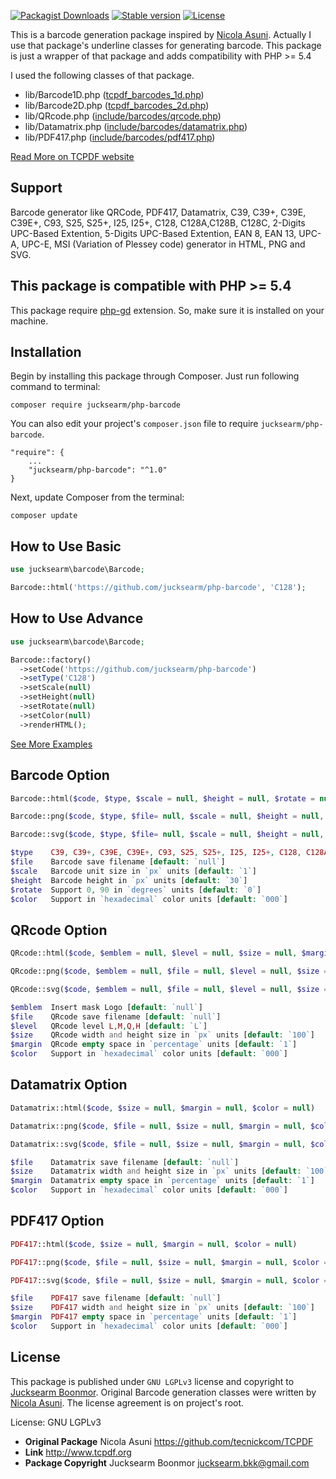 [![Packagist Downloads](https://img.shields.io/packagist/dt/jucksearm/php-barcode.svg)](https://packagist.org/packages/jucksearm/php-barcode) [![Stable version](https://img.shields.io/packagist/v/jucksearm/php-barcode.svg)](https://packagist.org/packages/jucksearm/php-barcode) [![License](https://img.shields.io/packagist/l/jucksearm/php-barcode.svg)](https://packagist.org/packages/jucksearm/php-barcode)

This is a barcode generation package inspired by [Nicola Asuni](https://github.com/tecnickcom/TCPDF). Actually I use that package's underline classes for generating barcode. This package is just a wrapper of that package and adds compatibility with PHP >= 5.4

I used the following classes of that package.

- lib/Barcode1D.php ([tcpdf_barcodes_1d.php](https://github.com/tecnickcom/TCPDF/blob/master/tcpdf_barcodes_1d.php))
- lib/Barcode2D.php ([tcpdf_barcodes_2d.php](https://github.com/tecnickcom/TCPDF/blob/master/tcpdf_barcodes_2d.php))
- lib/QRcode.php ([include/barcodes/qrcode.php](https://github.com/tecnickcom/TCPDF/blob/master/include/barcodes/qrcode.php))
- lib/Datamatrix.php ([include/barcodes/datamatrix.php](https://github.com/tecnickcom/TCPDF/blob/master/include/barcodes/datamatrix.php))
- lib/PDF417.php ([include/barcodes/pdf417.php](https://github.com/tecnickcom/TCPDF/blob/master/include/barcodes/pdf417.php))

[Read More on TCPDF website](http://www.tcpdf.org)

## Support
Barcode generator like QRCode, PDF417, Datamatrix, C39, C39+, C39E, C39E+, C93, S25, S25+, I25, I25+, C128, C128A,C128B, C128C, 2-Digits UPC-Based Extention, 5-Digits UPC-Based Extention, EAN 8, EAN 13, UPC-A, UPC-E, MSI (Variation of Plessey code) generator in HTML, PNG and SVG.

## This package is compatible with PHP >= 5.4

This package require [php-gd](http://php.net/manual/en/book.image.php) extension. So, make sure it is installed on your machine.

## Installation

Begin by installing this package through Composer. Just run following command to terminal:

```
composer require jucksearm/php-barcode
```

You can also edit your project's `composer.json` file to require `jucksearm/php-barcode`.

```
"require": {
    ...
    "jucksearm/php-barcode": "^1.0"
}
```

Next, update Composer from the terminal:

```
composer update
```
## How to Use Basic
```php
use jucksearm\barcode\Barcode;

Barcode::html('https://github.com/jucksearm/php-barcode', 'C128');
```
## How to Use Advance
```php
use jucksearm\barcode\Barcode;

Barcode::factory()
  ->setCode('https://github.com/jucksearm/php-barcode')
  ->setType('C128')
  ->setScale(null)
  ->setHeight(null)
  ->setRotate(null)
  ->setColor(null)
  ->renderHTML();
```
[See More Examples](https://github.com/jucksearm/php-barcode/examples)

## Barcode Option

```php
Barcode::html($code, $type, $scale = null, $height = null, $rotate = null, $color = null)

Barcode::png($code, $type, $file= null, $scale = null, $height = null, $rotate = null, $color = null)

Barcode::svg($code, $type, $file= null, $scale = null, $height = null, $rotate = null, $color = null)
```

```php
$type    C39, C39+, C39E, C39E+, C93, S25, S25+, I25, I25+, C128, C128A, C128B, C128C, EAN2, EAN5, EAN8, EAN13, UPCA, UPCE, MSI, MSI+, POSTNET, PLANET, RMS4CC, KIX, IMB, CODABAR, CODE11, PHARMA, PHARMA2T
$file    Barcode save filename [default: `null`]
$scale   Barcode unit size in `px` units [default: `1`]
$height  Barcode height in `px` units [default: `30`]
$rotate  Support 0, 90 in `degrees` units [default: `0`]
$color   Support in `hexadecimal` color units [default: `000`]
```

## QRcode Option

```php
QRcode::html($code, $emblem = null, $level = null, $size = null, $margin = null, $color = null)

QRcode::png($code, $emblem = null, $file = null, $level = null, $size = null, $margin = null, $color = null)

QRcode::svg($code, $emblem = null, $file = null, $level = null, $size = null, $margin = null, $color = null)
```

```php
$emblem  Insert mask Logo [default: `null`]
$file    QRcode save filename [default: `null`]
$level   QRcode level L,M,Q,H [default: `L`]
$size    QRcode width and height size in `px` units [default: `100`]
$margin  QRcode empty space in `percentage` units [default: `1`]
$color   Support in `hexadecimal` color units [default: `000`]
```

## Datamatrix Option

```php
Datamatrix::html($code, $size = null, $margin = null, $color = null)

Datamatrix::png($code, $file = null, $size = null, $margin = null, $color = null)

Datamatrix::svg($code, $file = null, $size = null, $margin = null, $color = null)
```

```php
$file    Datamatrix save filename [default: `null`]
$size    Datamatrix width and height size in `px` units [default: `100`]
$margin  Datamatrix empty space in `percentage` units [default: `1`]
$color   Support in `hexadecimal` color units [default: `000`]
```

## PDF417 Option

```php
PDF417::html($code, $size = null, $margin = null, $color = null)

PDF417::png($code, $file = null, $size = null, $margin = null, $color = null)

PDF417::svg($code, $file = null, $size = null, $margin = null, $color = null)
```

```php
$file    PDF417 save filename [default: `null`]
$size    PDF417 width and height size in `px` units [default: `100`]
$margin  PDF417 empty space in `percentage` units [default: `1`]
$color   Support in `hexadecimal` color units [default: `000`]
```

## License

This package is published under `GNU LGPLv3` license and copyright to [Jucksearm Boonmor](https://github.com/jucksearm/php-barcode). Original Barcode generation classes were written by [Nicola Asuni](https://github.com/tecnickcom/barcode). The license agreement is on project's root.

License: GNU LGPLv3
* **Original Package**      Nicola Asuni https://github.com/tecnickcom/TCPDF
* **Link**                  http://www.tcpdf.org
* **Package Copyright**     Jucksearm Boonmor <jucksearm.bkk@gmail.com>